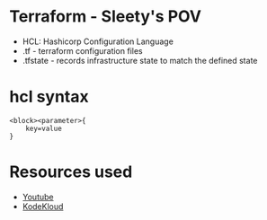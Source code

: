 # Terraform - Sleety's POV
- HCL: Hashicorp Configuration Language
- .tf - terraform configuration files
- .tfstate - records infrastructure state to match the defined state

# hcl syntax
```hcl
<block><parameter>{
    key=value
}
```

# Resources used
- [Youtube](https://www.youtube.com/watch?v=YcJ9IeukJL8)
- [KodeKloud](https://learn.kodekloud.com/user/courses/udemy-labs-terraform-for-beginners/)
